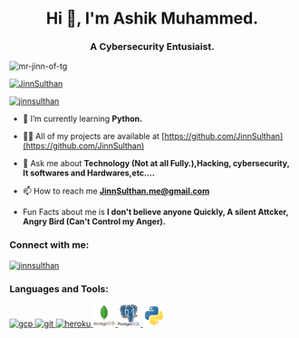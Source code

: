 <h1 align="center">Hi 👋, I'm Ashik Muhammed.</h1>
<h3 align="center">A Cybersecurity Entusiaist.</h3>

<p align="left"> <img src="https://komarev.com/ghpvc/?username=mr-jinn-of-tg&label=Profile%20views&color=0e75b6&style=flat" alt="mr-jinn-of-tg" /> </p>

<p align="left"> <a href="https://github.com/ryo-ma/github-profile-trophy"><img src="https://github-profile-trophy.vercel.app/?username=JinnSulthan" alt="JinnSulthan" /></a> </p>

<p align="left"> <a href="https://twitter.com/jinnsulthan" target="blank"><img src="https://img.shields.io/twitter/follow/jinnsulthan?logo=twitter&style=for-the-badge" alt="jinnsulthan" /></a> </p>

- 🌱 I’m currently learning **Python.**

- 👨‍💻 All of my projects are available at [https://github.com/JinnSulthan](https://github.com/JinnSulthan)

- 💬 Ask me about **Technology (Not at all Fully.),Hacking, cybersecurity, It softwares and Hardwares,etc....**

- 📫 How to reach me **JinnSulthan.me@gmail.com**

- Fun Facts about me is **I don't believe anyone Quickly, A silent Attcker, Angry Bird (Can't Control my Anger).**

<h3 align="left">Connect with me:</h3>
<p align="left">
<a href="https://twitter.com/jinnsulthan" target="blank"><img align="center" src="https://raw.githubusercontent.com/rahuldkjain/github-profile-readme-generator/master/src/images/icons/Social/twitter.svg" alt="jinnsulthan" height="30" width="40" /></a>
</p>

<h3 align="left">Languages and Tools:</h3>
<p align="left"> <a href="https://cloud.google.com" target="_blank" rel="noreferrer"> <img src="https://www.vectorlogo.zone/logos/google_cloud/google_cloud-icon.svg" alt="gcp" width="40" height="40"/> </a> <a href="https://git-scm.com/" target="_blank" rel="noreferrer"> <img src="https://www.vectorlogo.zone/logos/git-scm/git-scm-icon.svg" alt="git" width="40" height="40"/> </a> <a href="https://heroku.com" target="_blank" rel="noreferrer"> <img src="https://www.vectorlogo.zone/logos/heroku/heroku-icon.svg" alt="heroku" width="40" height="40"/> </a> <a href="https://www.mongodb.com/" target="_blank" rel="noreferrer"> <img src="https://raw.githubusercontent.com/devicons/devicon/master/icons/mongodb/mongodb-original-wordmark.svg" alt="mongodb" width="40" height="40"/> </a> <a href="https://www.postgresql.org" target="_blank" rel="noreferrer"> <img src="https://raw.githubusercontent.com/devicons/devicon/master/icons/postgresql/postgresql-original-wordmark.svg" alt="postgresql" width="40" height="40"/> </a> <a href="https://www.python.org" target="_blank" rel="noreferrer"> <img src="https://raw.githubusercontent.com/devicons/devicon/master/icons/python/python-original.svg" alt="python" width="40" height="40"/> </a> </p>

